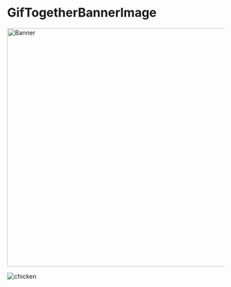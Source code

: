 # GifTogetherBannerImage
<img width="553" alt="Banner" src="https://user-images.githubusercontent.com/95114036/224049941-6126a647-21a9-4df9-8acd-4c2e40930f85.png">

![chicken](https://user-images.githubusercontent.com/95114036/224054115-ce17b5e6-9c8e-4964-b212-b8fee0a5ecb5.jpeg)
